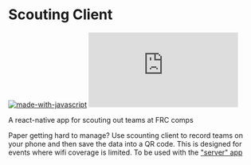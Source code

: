 # Scouting Client

[![made-with-javascript](https://img.shields.io/badge/Made%20with-JavaScript-1f425f.svg)](https://www.javascript.com) [![GitHub license](https://badgen.net/github/license/Naereen/Strapdown.js)](https://github.com/Naereen/StrapDown.js/blob/master/LICENSE)

A react-native app for scouting out teams at FRC comps

Paper getting hard to manage? Use scounting client to record teams on your phone and then save the data into a QR code. This is designed for events where wifi coverage is limited. To be used with the ["server" app](https://github.com/omagarwal25/scouting-server)

